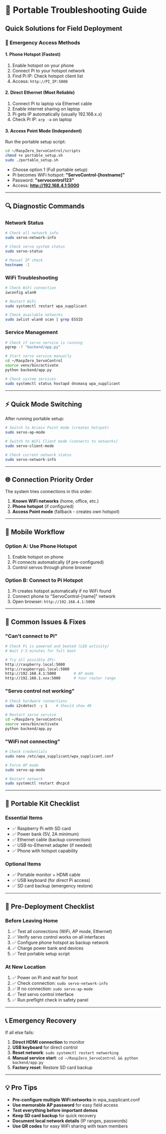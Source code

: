 # 🔧 Portable Troubleshooting Guide

## Quick Solutions for Field Deployment

### **🚨 Emergency Access Methods**

#### **1. Phone Hotspot (Fastest)**
1. Enable hotspot on your phone
2. Connect Pi to your hotspot network  
3. Find Pi IP: Check hotspot client list
4. Access: `http://PI_IP:5000`

#### **2. Direct Ethernet (Most Reliable)**  
1. Connect Pi to laptop via Ethernet cable
2. Enable internet sharing on laptop
3. Pi gets IP automatically (usually 192.168.x.x)
4. Check Pi IP: `arp -a` on laptop

#### **3. Access Point Mode (Independent)**
Run the portable setup script:
```bash
cd ~/RaspZero_ServoControl/scripts
chmod +x portable_setup.sh
sudo ./portable_setup.sh
```
- Choose option 1 (Full portable setup)
- Pi becomes WiFi hotspot: **"ServoControl-[hostname]"**
- Password: **"servocontrol123"** 
- Access: **http://192.168.4.1:5000**

---

## **🔍 Diagnostic Commands**

### **Network Status**
```bash
# Check all network info
sudo servo-network-info

# Check servo system status
sudo servo-status

# Manual IP check
hostname -I
```

### **WiFi Troubleshooting**
```bash
# Check WiFi connection
iwconfig wlan0

# Restart WiFi
sudo systemctl restart wpa_supplicant

# Check available networks  
sudo iwlist wlan0 scan | grep ESSID
```

### **Service Management**
```bash
# Check if servo service is running
pgrep -f "backend/app.py"

# Start servo service manually
cd ~/RaspZero_ServoControl
source venv/bin/activate  
python backend/app.py

# Check system services
sudo systemctl status hostapd dnsmasq wpa_supplicant
```

---

## **⚡ Quick Mode Switching**

After running portable setup:

```bash
# Switch to Access Point mode (creates hotspot)
sudo servo-ap-mode

# Switch to WiFi Client mode (connects to networks)
sudo servo-client-mode

# Check current network status
sudo servo-network-info
```

---

## **🌐 Connection Priority Order**

The system tries connections in this order:

1. **Known WiFi networks** (home, office, etc.)
2. **Phone hotspot** (if configured)  
3. **Access Point mode** (fallback - creates own hotspot)

---

## **📱 Mobile Workflow**

### **Option A: Use Phone Hotspot**
1. Enable hotspot on phone
2. Pi connects automatically (if pre-configured)
3. Control servos through phone browser

### **Option B: Connect to Pi Hotspot**  
1. Pi creates hotspot automatically if no WiFi found
2. Connect phone to "ServoControl-[name]" network
3. Open browser: `http://192.168.4.1:5000`

---

## **🔧 Common Issues & Fixes**

### **"Can't connect to Pi"**
```bash
# Check Pi is powered and booted (LED activity)
# Wait 2-3 minutes for full boot

# Try all possible IPs:
http://raspberry.local:5000
http://raspberrypi.local:5000  
http://192.168.4.1:5000        # AP mode
http://192.168.1.xxx:5000      # Your router range
```

### **"Servo control not working"**
```bash
# Check hardware connections
sudo i2cdetect -y 1    # Should show 40

# Restart servo service
cd ~/RaspZero_ServoControl
source venv/bin/activate
python backend/app.py
```

### **"WiFi not connecting"**  
```bash
# Check credentials
sudo nano /etc/wpa_supplicant/wpa_supplicant.conf

# Force AP mode
sudo servo-ap-mode

# Restart network  
sudo systemctl restart dhcpcd
```

---

## **🎒 Portable Kit Checklist**

### **Essential Items**
- ✅ Raspberry Pi with SD card
- ✅ Power bank (5V, 2A minimum)
- ✅ Ethernet cable (backup connection)
- ✅ USB-to-Ethernet adapter (if needed)
- ✅ Phone with hotspot capability

### **Optional Items**
- ✅ Portable monitor + HDMI cable
- ✅ USB keyboard (for direct Pi access)
- ✅ SD card backup (emergency restore)

---

## **🚀 Pre-Deployment Checklist**

### **Before Leaving Home**
1. ✅ Test all connections (WiFi, AP mode, Ethernet)
2. ✅ Verify servo control works on all interfaces
3. ✅ Configure phone hotspot as backup network
4. ✅ Charge power bank and devices
5. ✅ Test portable setup script

### **At New Location**
1. ✅ Power on Pi and wait for boot
2. ✅ Check connection: `sudo servo-network-info`
3. ✅ If no connection: `sudo servo-ap-mode`
4. ✅ Test servo control interface
5. ✅ Run preflight check in safety panel

---

## **📞 Emergency Recovery**

If all else fails:

1. **Direct HDMI connection** to monitor
2. **USB keyboard** for direct control
3. **Reset network**: `sudo systemctl restart networking`
4. **Manual service start**: `cd ~/RaspZero_ServoControl && python backend/app.py`
5. **Factory reset**: Restore SD card backup

---

## **💡 Pro Tips**

- **Pre-configure multiple WiFi networks** in wpa_supplicant.conf
- **Use memorable AP password** for easy field access
- **Test everything before important demos**
- **Keep SD card backup** for quick recovery
- **Document local network details** (IP ranges, passwords)
- **Use QR codes** for easy WiFi sharing with team members
